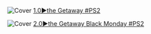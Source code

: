 <!--

<details>
<summary>layout: page
title: "the Getaway"
permalink: https://jeuxsf.github.io/JSF/sony/theGetaway/

</details>
  
#### hidden field with metadata

-->

![Cover](https://www.mobygames.com/images/covers/s/18208-the-getaway-playstation-2-front-cover.jpg)
[1.0►the Getaway #PS2](https://ouo.io/3ouE3q)

![Cover](https://www.mobygames.com/images/covers/s/81617-the-getaway-black-monday-playstation-2-front-cover.jpg)
[2.0►the Getaway Black Monday #PS2](https://ouo.io/NFq15X)
